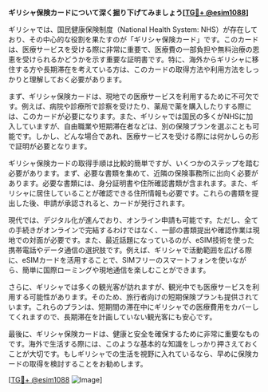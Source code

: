 **ギリシャ保険カードについて深く掘り下げてみましょう[[TG💪+ @esim1088](https://t.me/s/esim1088)]**

ギリシャでは、国民健康保険制度（National Health System: NHS）が存在しており、その中心的な役割を果たすのが「ギリシャ保険カード」です。このカードは、医療サービスを受ける際に非常に重要で、医療費の一部負担や無料治療の恩恵を受けられるかどうかを示す重要な証明書です。特に、海外からギリシャに移住する方や長期滞在を考えている方は、このカードの取得方法や利用方法をしっかりと理解しておく必要があります。

まず、ギリシャ保険カードは、現地での医療サービスを利用するために不可欠です。例えば、病院や診療所で診察を受けたり、薬局で薬を購入したりする際には、このカードが必要になります。また、ギリシャでは国民の多くがNHSに加入していますが、自由職業や短期滞在者などは、別の保険プランを選ぶことも可能です。しかし、どんな場合であれ、医療サービスを受ける際には何かしらの形で証明が必要となります。

ギリシャ保険カードの取得手順は比較的簡単ですが、いくつかのステップを踏む必要があります。まず、必要な書類を集めて、近隣の保険事務所に出向く必要があります。必要な書類には、身分証明書や住所確認書類が含まれます。また、ギリシャに居住していることが確認できる住所情報も必要です。これらの書類を提出した後、申請が承認されると、カードが発行されます。

現代では、デジタル化が進んでおり、オンライン申請も可能です。ただし、全ての手続きがオンラインで完結するわけではなく、一部の書類提出や確認作業は現地での対面が必要です。また、最近話題になっているのが、eSIM技術を使った携帯電話やデータ通信の選択肢です。例えば、ギリシャで活動範囲を広げる際に、eSIMカードを活用することで、SIMフリーのスマートフォンを使いながら、簡単に国際ローミングや現地通信を楽しむことができます。

さらに、ギリシャでは多くの観光客が訪れますが、観光中でも医療サービスを利用する可能性があります。そのため、旅行者向けの短期保険プランも提供されています。これらのプランは、短期間の滞在中にギリシャでの医療費用をカバーしてくれますので、長期滞在を計画していない観光客にも安心です。

最後に、ギリシャ保険カードは、健康と安全を確保するために非常に重要なものです。海外で生活する際には、このような基本的な知識をしっかり押さえておくことが大切です。もしギリシャでの生活を視野に入れているなら、早めに保険カードの取得を検討することをお勧めします。

[[TG💪+ @esim1088](https://t.me/s/esim1088) ![Image](https://i.postimg.cc/Y0z9fWf4/image.png)]